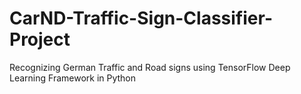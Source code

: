 # CarND-Traffic-Sign-Classifier-Project
Recognizing German Traffic and Road signs using TensorFlow Deep Learning Framework in Python
